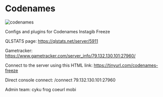 # Codenames
![codenames](https://github.com/papamobi/Codenames/assets/78706032/167574bb-324f-4d42-83f9-268720d366f0)



Configs and plugins for Codenames Instagib Freeze

QLSTATS page: https://qlstats.net/server/5911

Gametracker: https://www.gametracker.com/server_info/79.132.130.101:27960/

Connect to the server using this HTML link: https://tinyurl.com/codenames-freeze

Direct console connect:
/connect 79.132.130.101:27960

Admin team:
cyku
frog
coeurl
mobi
